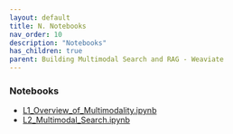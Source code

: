```yaml
---
layout: default
title: N. Notebooks
nav_order: 10
description: "Notebooks"
has_children: true
parent: Building Multimodal Search and RAG - Weaviate
---
```


### Notebooks

* [L1_Overview_of_Multimodality.ipynb](./notebooks/L1_Overview_of_Multimodality.ipynb)
* [L2_Multimodal_Search.ipynb](./notebooks/L2_Multimodal_Search.ipynb)
